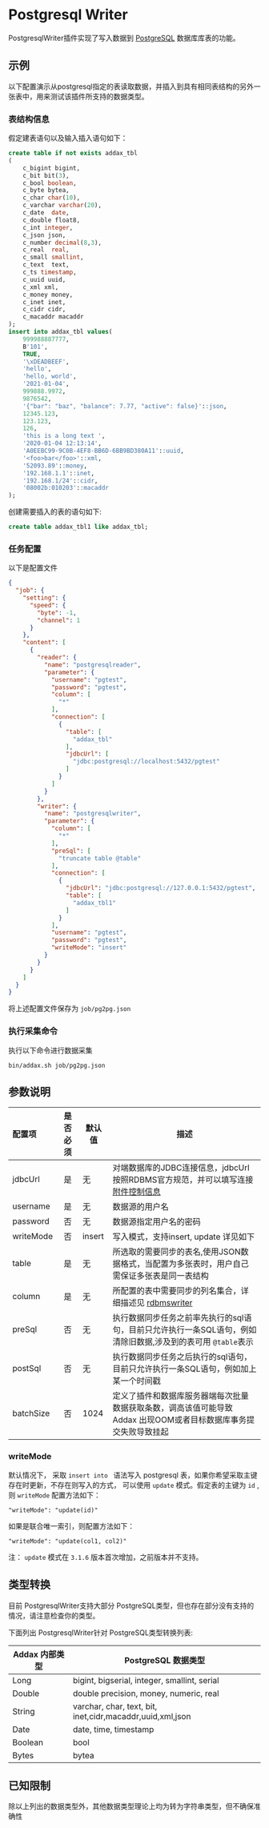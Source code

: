 # Postgresql Writer

PostgresqlWriter插件实现了写入数据到 [PostgreSQL](https://postgresql.org) 数据库库表的功能。

## 示例

以下配置演示从postgresql指定的表读取数据，并插入到具有相同表结构的另外一张表中，用来测试该插件所支持的数据类型。

### 表结构信息

假定建表语句以及输入插入语句如下：

```sql
create table if not exists addax_tbl 
(
    c_bigint bigint,
    c_bit bit(3),
    c_bool boolean,
    c_byte bytea,
    c_char char(10),
    c_varchar varchar(20),
    c_date  date,
    c_double float8,
    c_int integer,
    c_json json,
    c_number decimal(8,3),
    c_real  real,
    c_small smallint,
    c_text  text,
    c_ts timestamp,
    c_uuid uuid,
    c_xml xml,
    c_money money,
    c_inet inet,
    c_cidr cidr,
    c_macaddr macaddr
);
insert into addax_tbl values(
    999988887777,
    B'101',
    TRUE,
    '\xDEADBEEF',
    'hello',
    'hello, world',
    '2021-01-04',
    999888.9972,
    9876542,
    '{"bar": "baz", "balance": 7.77, "active": false}'::json,
    12345.123,
    123.123,
    126,
    'this is a long text ',
    '2020-01-04 12:13:14',
    'A0EEBC99-9C0B-4EF8-BB6D-6BB9BD380A11'::uuid,
    '<foo>bar</foo>'::xml,
    '52093.89'::money,
    '192.168.1.1'::inet,
    '192.168.1/24'::cidr,
    '08002b:010203'::macaddr
);
```

创建需要插入的表的语句如下:

```sql
create table addax_tbl1 like addax_tbl;
```

### 任务配置

以下是配置文件

```json
{
  "job": {
    "setting": {
      "speed": {
        "byte": -1,
        "channel": 1
      }
    },
    "content": [
      {
        "reader": {
          "name": "postgresqlreader",
          "parameter": {
            "username": "pgtest",
            "password": "pgtest",
            "column": [
              "*"
            ],
            "connection": [
              {
                "table": [
                  "addax_tbl"
                ],
                "jdbcUrl": [
                  "jdbc:postgresql://localhost:5432/pgtest"
                ]
              }
            ]
          }
        },
        "writer": {
          "name": "postgresqlwriter",
          "parameter": {
            "column": [
              "*"
            ],
            "preSql": [
              "truncate table @table"
            ],
            "connection": [
              {
                "jdbcUrl": "jdbc:postgresql://127.0.0.1:5432/pgtest",
                "table": [
                  "addax_tbl1"
                ]
              }
            ],
            "username": "pgtest",
            "password": "pgtest",
            "writeMode": "insert"
          }
        }
      }
    ]
  }
}
```

将上述配置文件保存为  `job/pg2pg.json`

### 执行采集命令

执行以下命令进行数据采集

```shell
bin/addax.sh job/pg2pg.json
```

## 参数说明

| 配置项          | 是否必须 | 默认值 |         描述   |
| :-------------- | :------: | ------ |------------- |
| jdbcUrl         |    是    | 无     | 对端数据库的JDBC连接信息，jdbcUrl按照RDBMS官方规范，并可以填写连接 [附件控制信息](http://jdbc.postgresql.org/documentation/93/connect.html)  |
| username        |    是    | 无     | 数据源的用户名 |
| password        |    否    | 无     | 数据源指定用户名的密码 |
| writeMode       |    否    | insert     | 写入模式，支持insert, update 详见如下 |
| table           |    是    | 无     | 所选取的需要同步的表名,使用JSON数据格式，当配置为多张表时，用户自己需保证多张表是同一表结构 |
| column          |    是    | 无     |  所配置的表中需要同步的列名集合，详细描述见 [rdbmswriter](rdbmswriter) |
| preSql         |    否    | 无     | 执行数据同步任务之前率先执行的sql语句，目前只允许执行一条SQL语句，例如清除旧数据,涉及到的表可用 `@table`表示 |
| postSql        |   否      | 无    | 执行数据同步任务之后执行的sql语句，目前只允许执行一条SQL语句，例如加上某一个时间戳|
| batchSize       |    否    | 1024   | 定义了插件和数据库服务器端每次批量数据获取条数，调高该值可能导致 Addax 出现OOM或者目标数据库事务提交失败导致挂起 |

### writeMode

默认情况下， 采取 `insert into ` 语法写入 postgresql 表，如果你希望采取主键存在时更新，不存在则写入的方式， 可以使用 `update` 模式。假定表的主键为 `id` ,则 `writeMode` 配置方法如下：

```
"writeMode": "update(id)"
```

如果是联合唯一索引，则配置方法如下：

```
"writeMode": "update(col1, col2)"
```

注： `update` 模式在 `3.1.6` 版本首次增加，之前版本并不支持。

## 类型转换

目前 PostgresqlWriter支持大部分 PostgreSQL类型，但也存在部分没有支持的情况，请注意检查你的类型。

下面列出 PostgresqlWriter针对 PostgreSQL类型转换列表:

| Addax 内部类型| PostgreSQL 数据类型    |
| -------- | -----  |
| Long     |bigint, bigserial, integer, smallint, serial |
| Double   |double precision, money, numeric, real |
| String   |varchar, char, text, bit, inet,cidr,macaddr,uuid,xml,json|
| Date     |date, time, timestamp |
| Boolean  |bool|
| Bytes    |bytea|

## 已知限制

除以上列出的数据类型外，其他数据类型理论上均为转为字符串类型，但不确保准确性